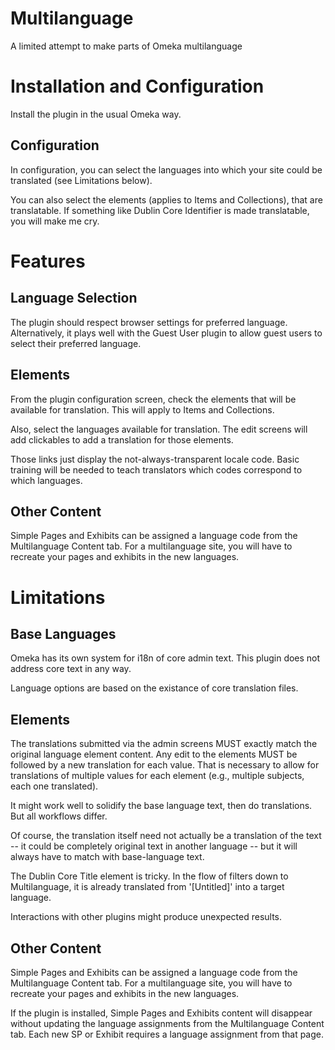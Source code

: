 # Multilanguage
A limited attempt to make parts of Omeka multilanguage

# Installation and Configuration

Install the plugin in the usual Omeka way.

## Configuration

In configuration, you can select the languages into which your site could be translated (see Limitations below).

You can also select the elements (applies to Items and Collections), that are translatable. If something like
Dublin Core Identifier is made translatable, you will make me cry.

# Features

## Language Selection

The plugin should respect browser settings for preferred language. Alternatively, it plays well with the Guest User plugin
to allow guest users to select their preferred language.

## Elements

From the plugin configuration screen, check the elements that will be available for translation. 
This will apply to Items and Collections. 

Also, select the languages available for translation. The edit screens will add clickables to add a translation for those elements.

Those links just display the not-always-transparent locale code. Basic training will be needed to teach translators which codes correspond to which languages.

## Other Content

Simple Pages and Exhibits can be assigned a language code from the Multilanguage Content tab. For a multilanguage site,
you will have to recreate your pages and exhibits in the new languages.

# Limitations

## Base Languages

Omeka has its own system for i18n of core admin text. This plugin does not address core text in any way.

Language options are based on the existance of core translation files.

## Elements

The translations submitted via the admin screens MUST exactly match the original language element content. Any edit to the elements MUST be followed by a new translation for each value. That is necessary to allow for
translations of multiple values for each element (e.g., multiple subjects, each one translated).

It might work well to solidify the base language text, then do translations. But all workflows differ.

Of course, the translation itself need not actually be a translation of the text -- it could be completely original text in another language -- but it will always have to match with base-language text.

The Dublin Core Title element is tricky. In the flow of filters down to Multilanguage, it is already translated
from '[Untitled]' into a target language.

Interactions with other plugins might produce unexpected results.



## Other Content

Simple Pages and Exhibits can be assigned a language code from the Multilanguage Content tab. For a multilanguage site,
you will have to recreate your pages and exhibits in the new languages.

If the plugin is installed, Simple Pages and Exhibits content will disappear without updating the language assignments
from the Multilanguage Content tab. Each new SP or Exhibit requires a language assignment from that page.
